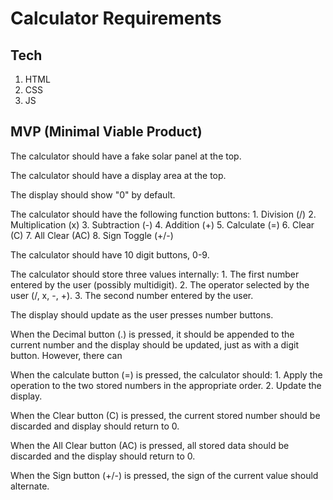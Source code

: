 # Calculator Requirements

## Tech

1. HTML
2. CSS
3. JS

## MVP (Minimal Viable Product)

The calculator should have a fake solar panel at the top.

The calculator should have a display area at the top.

The display should show "0" by default.

The calculator should have the following function buttons:
	1. Division			(/)
	2. Multiplication	(x)
	3. Subtraction		(-)
	4. Addition 		(+)
	5. Calculate 		(=)
	6. Clear			(C)
	7. All Clear		(AC)
	8. Sign Toggle		(+/-)

The calculator should have 10 digit buttons, 0-9.

The calculator should store three values internally:
	1. The first number entered by the user (possibly multidigit).
	2. The operator selected by the user (/, x, -, +).
	3. The second number entered by the user.

The display should update as the user presses number buttons.

When the Decimal button (.) is pressed, it should be appended to the current number and the display should be updated, just as with a digit button. However, there can 

When the calculate button (=) is pressed, the calculator should:
	1. Apply the operation to the two stored numbers in the appropriate order.
	2. Update the display.

When the Clear button (C) is pressed, the current stored number should be discarded and display should return to 0.

When the All Clear button (AC) is pressed, all stored data should be discarded and the display should return to 0.

When the Sign button (+/-) is pressed, the sign of the current value should alternate.

